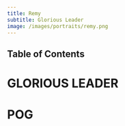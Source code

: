 ```yaml
---
title: Remy
subtitle: Glorious Leader
image: /images/portraits/remy.png
---
```


## Table of Contents

# GLORIOUS LEADER
# POG